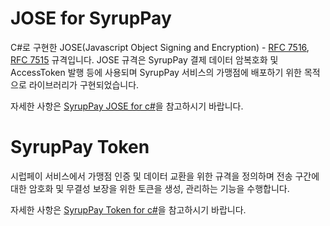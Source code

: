 ﻿# JOSE for SyrupPay

C#로 구현한 JOSE(Javascript Object Signing and Encryption) - [RFC 7516](https://tools.ietf.org/html/rfc7516), [RFC 7515](https://tools.ietf.org/html/rfc7515) 규격입니다. 
JOSE 규격은 SyrupPay 결제 데이터 암복호화 및 AccessToken 발행 등에 사용되며 SyrupPay 서비스의 가맹점에 배포하기 위한 목적으로 라이브러리가 구현되었습니다.

자세한 사항은 [SyrupPay JOSE for c#](https://github.com/SyrupPay/jose_csharp/tree/master/SyrupPayJose)을 참고하시기 바랍니다.

# SyrupPay Token

시럽페이 서비스에서 가맹점 인증 및 데이터 교환을 위한 규격을 정의하며 전송 구간에 대한 암호화 및 무결성 보장을 위한 토큰을 생성, 관리하는 기능을 수행합니다.

자세한 사항은 [SyrupPay Token for c#](https://github.com/SyrupPay/jose_csharp/tree/master/SyrupPayToken)을 참고하시기 바랍니다.